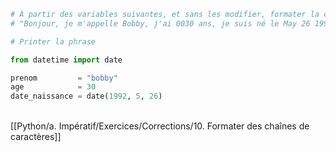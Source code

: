 ```python
# À partir des variables suivantes, et sans les modifier, formater la chaîne suivante pour obtenir le résultat suivant :
# "Bonjour, je m'appelle Bobby, j'ai 0030 ans, je suis né le May 26 1992."

# Printer la phrase

from datetime import date 

prenom         = "bobby"
age            = 30
date_naissance = date(1992, 5, 26)
```

<br>[[Python/a. Impératif/Exercices/Corrections/10. Formater des chaînes de caractères]]

